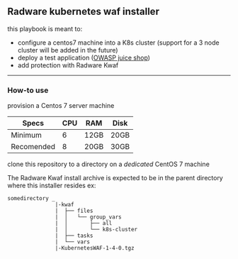 ## Radware kubernetes waf installer
this playbook is meant to:
- configure a centos7 machine into a K8s cluster (support for a 3 node cluster will be added in the future)
- deploy a test application ([OWASP juice shop](https://owasp.org/www-project-juice-shop/))
- add protection with Radware Kwaf

---

### How-to use 

provision a Centos 7 server machine


|Specs| CPU | RAM | Disk|
| --- | --- | --- | --- |
|Minimum | 6 | 12GB | 20GB|
|Recomended | 8 | 20GB | 30GB|

clone this repository to a directory on a *dedicated* CentOS 7 machine 

The Radware Kwaf install archive is expected to be in the parent directory where this installer resides
ex:
```
somedirectory _
               |-kwaf
               |  ├── files
               |  │   └── group_vars
               |  │       ├── all
               |  │       └── k8s-cluster
               |  ├── tasks
               |  └── vars
               |-KubernetesWAF-1-4-0.tgz
```


